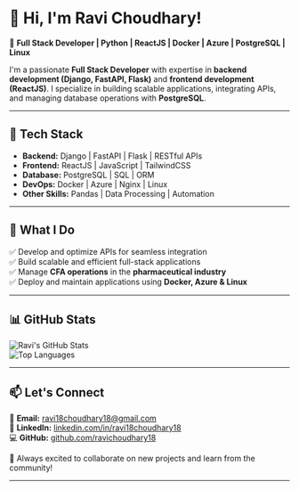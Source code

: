# 👋 Hi, I'm Ravi Choudhary!

🚀 **Full Stack Developer | Python | ReactJS | Docker | Azure | PostgreSQL | Linux**  

I'm a passionate **Full Stack Developer** with expertise in **backend development (Django, FastAPI, Flask)** and **frontend development (ReactJS)**. I specialize in building scalable applications, integrating APIs, and managing database operations with **PostgreSQL**.  

---

## 🔧 Tech Stack

- **Backend:** Django | FastAPI | Flask | RESTful APIs  
- **Frontend:** ReactJS | JavaScript | TailwindCSS  
- **Database:** PostgreSQL | SQL | ORM  
- **DevOps:** Docker | Azure | Nginx | Linux  
- **Other Skills:** Pandas | Data Processing | Automation  

---

## 📌 What I Do

✅ Develop and optimize APIs for seamless integration  
✅ Build scalable and efficient full-stack applications  
✅ Manage **CFA operations** in the **pharmaceutical industry**  
✅ Deploy and maintain applications using **Docker, Azure & Linux**  

---

## 📊 GitHub Stats  

![Ravi's GitHub Stats](https://github-readme-stats.vercel.app/api?username=ravichoudhary18&show_icons=true&theme=radical)  
![Top Languages](https://github-readme-stats.vercel.app/api/top-langs/?username=ravichoudhary18&layout=compact&theme=radical)  

---

## 📫 Let's Connect  

📧 **Email:** ravi18choudhary18@gmail.com  
📱 **LinkedIn:** [linkedin.com/in/ravi18choudhary18](#)  
💻 **GitHub:** [github.com/ravichoudhary18](#)  

🚀 Always excited to collaborate on new projects and learn from the community!  

---

